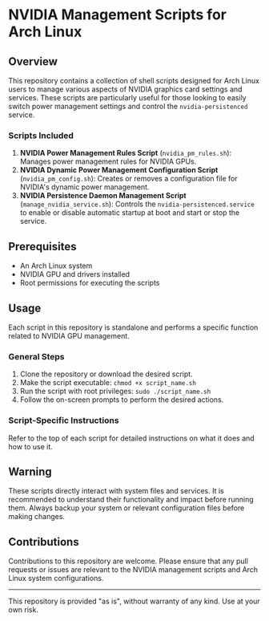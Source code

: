 # NVIDIA Management Scripts for Arch Linux

## Overview
This repository contains a collection of shell scripts designed for Arch Linux users to manage various aspects of NVIDIA graphics card settings and services. These scripts are particularly useful for those looking to easily switch power management settings and control the `nvidia-persistenced` service.

### Scripts Included
1. **NVIDIA Power Management Rules Script** (`nvidia_pm_rules.sh`): Manages power management rules for NVIDIA GPUs.
2. **NVIDIA Dynamic Power Management Configuration Script** (`nvidia_pm_config.sh`): Creates or removes a configuration file for NVIDIA's dynamic power management.
3. **NVIDIA Persistence Daemon Management Script** (`manage_nvidia_service.sh`): Controls the `nvidia-persistenced.service` to enable or disable automatic startup at boot and start or stop the service.

## Prerequisites
- An Arch Linux system
- NVIDIA GPU and drivers installed
- Root permissions for executing the scripts

## Usage
Each script in this repository is standalone and performs a specific function related to NVIDIA GPU management.

### General Steps
1. Clone the repository or download the desired script.
2. Make the script executable: `chmod +x script_name.sh`
3. Run the script with root privileges: `sudo ./script_name.sh`
4. Follow the on-screen prompts to perform the desired actions.

### Script-Specific Instructions
Refer to the top of each script for detailed instructions on what it does and how to use it.

## Warning
These scripts directly interact with system files and services. It is recommended to understand their functionality and impact before running them. Always backup your system or relevant configuration files before making changes.

## Contributions
Contributions to this repository are welcome. Please ensure that any pull requests or issues are relevant to the NVIDIA management scripts and Arch Linux system configurations.

---

This repository is provided "as is", without warranty of any kind. Use at your own risk.
